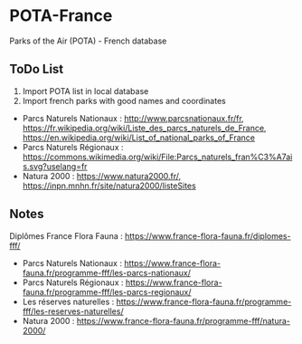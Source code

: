 # POTA-France
Parks of the Air (POTA) - French database

## ToDo List

1. Import POTA list in local database
2. Import french parks with good names and coordinates
  * Parcs Naturels Nationaux : http://www.parcsnationaux.fr/fr, https://fr.wikipedia.org/wiki/Liste_des_parcs_naturels_de_France, https://en.wikipedia.org/wiki/List_of_national_parks_of_France
  * Parcs Naturels Régionaux : https://commons.wikimedia.org/wiki/File:Parcs_naturels_fran%C3%A7ais.svg?uselang=fr
  * Natura 2000 : https://www.natura2000.fr/, https://inpn.mnhn.fr/site/natura2000/listeSites

## Notes

Diplômes France Flora Fauna : https://www.france-flora-fauna.fr/diplomes-fff/
  * Parcs Naturels Nationaux : https://www.france-flora-fauna.fr/programme-fff/les-parcs-nationaux/
  * Parcs Naturels Régionaux : https://www.france-flora-fauna.fr/programme-fff/les-parcs-regionaux/
  * Les réserves naturelles : https://www.france-flora-fauna.fr/programme-fff/les-reserves-naturelles/
  * Natura 2000 : https://www.france-flora-fauna.fr/programme-fff/natura-2000/

